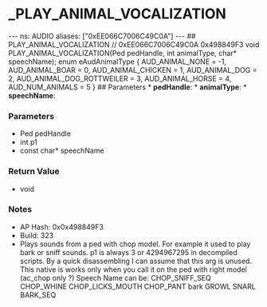 # _PLAY_ANIMAL_VOCALIZATION

--- ns: AUDIO aliases: ["0xEE066C7006C49C0A"] --- ## PLAY_ANIMAL_VOCALIZATION  // 0xEE066C7006C49C0A 0x498849F3 void PLAY_ANIMAL_VOCALIZATION(Ped pedHandle, int animalType, char* speechName);  enum eAudAnimalType { AUD_ANIMAL_NONE = -1, AUD_ANIMAL_BOAR = 0, AUD_ANIMAL_CHICKEN = 1, AUD_ANIMAL_DOG = 2, AUD_ANIMAL_DOG_ROTTWEILER = 3, AUD_ANIMAL_HORSE = 4, AUD_NUM_ANIMALS = 5 }  ## Parameters * **pedHandle**: * **animalType**: * **speechName**:

### Parameters
* Ped pedHandle
* int p1
* const char* speechName

### Return Value
* void

### Notes
* AP Hash: 0x0x498849F3
* Build: 323
* Plays sounds from a ped with chop model. For example it used to play bark or sniff sounds. p1 is always 3 or 4294967295 in decompiled scripts. By a quick disassembling I can assume that this arg is unused.
This native is works only when you call it on the ped with right model (ac_chop only ?)
Speech Name can be: CHOP_SNIFF_SEQ CHOP_WHINE CHOP_LICKS_MOUTH CHOP_PANT bark GROWL SNARL BARK_SEQ

